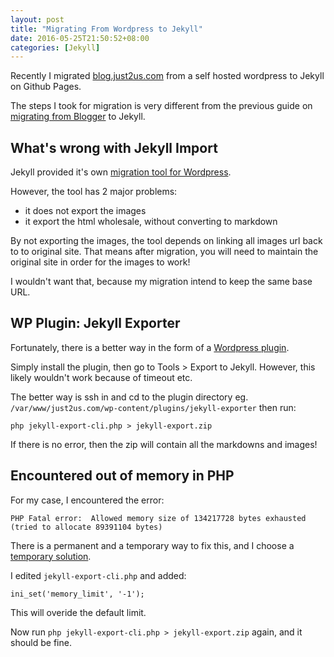 ```yaml
---
layout: post
title: "Migrating From Wordpress to Jekyll"
date: 2016-05-25T21:50:52+08:00
categories: [Jekyll]
---
```


Recently I migrated [blog.just2us.com](http://blog.just2us.com) from a self hosted wordpress to Jekyll on Github Pages.

The steps I took for migration is very different from the previous guide on [migrating from Blogger](/2016/05/24/migrating-from-blogger-to-jekyll/) to Jekyll.


## What's wrong with Jekyll Import

Jekyll provided it's own [migration tool for Wordpress](https://import.jekyllrb.com/docs/wordpress/).

However, the tool has 2 major problems:

- it does not export the images
- it export the html wholesale, without converting to markdown

By not exporting the images, the tool depends on linking all images url back to to original site. That means after migration, you will need to maintain the original site in order for the images to work!

I wouldn't want that, because my migration intend to keep the same base URL.


## WP Plugin: Jekyll Exporter

Fortunately, there is a better way in the form of a [Wordpress plugin](https://github.com/benbalter/wordpress-to-jekyll-exporter/).

Simply install the plugin, then go to Tools > Export to Jekyll. However, this likely wouldn't work because of timeout etc.

The better way is ssh in and cd to the plugin directory eg. `/var/www/just2us.com/wp-content/plugins/jekyll-exporter` then run:

    php jekyll-export-cli.php > jekyll-export.zip    
    
If there is no error, then the zip will contain all the markdowns and images!
    
    
## Encountered out of memory in PHP

For my case, I encountered the error:

    PHP Fatal error:  Allowed memory size of 134217728 bytes exhausted (tried to allocate 89391104 bytes)
    
There is a permanent and a temporary way to fix this, and I choose a [temporary solution](http://stackoverflow.com/a/22283701/242682).

I edited `jekyll-export-cli.php` and added:

    ini_set('memory_limit', '-1');

This will overide the default limit.

Now run `php jekyll-export-cli.php > jekyll-export.zip` again, and it should be fine.
